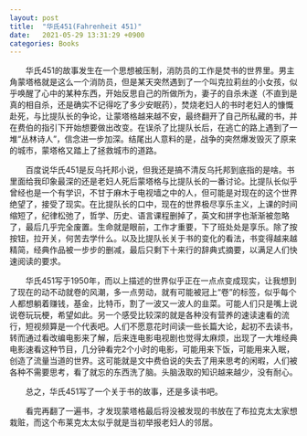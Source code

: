 ```yaml
---
layout: post
title:  "华氏451(Fahrenheit 451)"
date:   2021-05-29 13:31:29 +0900
categories: Books
---
```

&ensp;&ensp;&ensp;&ensp;华氏451的故事发生在一个思想被压制，消防员的工作是焚书的世界里。男主角蒙塔格就是这么一个消防员，但是某天突然遇到了一个叫克拉莉丝的小女孩，似乎唤醒了心中的某种东西，开始反思自己的所做所为，妻子的自杀未遂（不直到是真的相自杀，还是确实不记得吃了多少安眠药），焚烧老妇人的书时老妇人的慷慨赴死，与比提队长的争论，让蒙塔格越来越不安，最终翻开了自己所私藏的书，并在费伯的指引下开始想要做出改变。在误杀了比提队长后，在逃亡的路上遇到了一堆“丛林诗人”，信念进一步加深。结尾出人意料的是，战争的突然爆发毁灭了原来的城市，蒙塔格又踏上了拯救城市的道路。

&ensp;&ensp;&ensp;&ensp;百度说华氏451是反乌托邦小说，但我还是搞不清反乌托邦到底指的是啥。书里面给我印象最深的还是老妇人死后蒙塔格与比提队长的一番讨论。比提队长似乎曾经也是一个有学识，不甘于麻木于电视墙之中的人，但可能是对现在的这个世界绝望了，接受了现实。在比提队长的口中，现在的世界极尽享乐主义，上课的时间缩短了，纪律松弛了，哲学、历史、语言课程删掉了，英文和拼字也渐渐被忽略了，最后几乎完全废置。生命就是眼前，工作才重要，下了班处处是享乐。除了按按钮，拉开关，何苦去学什么。以及比提队长关于书的变化的看法，书变得越来越精简，经典作品被一步步的删减，最后只剩下十来行的辞典式摘要，以满足人们快速阅读的要求。

&ensp;&ensp;&ensp;&ensp;华氏451写于1950年，而以上描述的世界似乎正在一点点变成现实，让我想到了现在的动不动就卷的风潮，多一点劳动，就有可能被冠上“卷”的标签，似乎每个人都想躺着赚钱，基金，比特币，割了一波又一波人的韭菜。可能人们只是嘴上说说卷玩玩梗，希望如此。另一个感受比较深的就是各种没有营养的速读速看的流行，短视频算是一个代表吧。人们不愿意花时间读一些长篇大论，起初不去读书，转而通过看改编电影来了解，后来连电影电视剧也觉得太麻烦，出现了一大堆经典电影速看这种节目，几分钟看完2个小时的电影，可能用来下饭，可能用来入眠，创造了流量当道的世界。这可能就是文中费伯说的失去了用来思考的闲暇，人们被各种不需要思考，看了就忘的东西洗了脑。头脑汲取的知识越来越少，没有耐心。

&ensp;&ensp;&ensp;&ensp;总之，华氏451写了一个关于书的故事，还是多读书吧。

&ensp;&ensp;&ensp;&ensp;看完再翻了一遍书，才发现蒙塔格最后将没被发现的书放在了布拉克太太家想栽赃，而这个布莱克太太似乎就是当初举报老妇人的邻居。